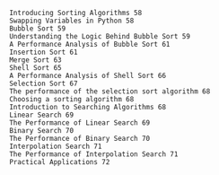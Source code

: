 		Introducing Sorting Algorithms 58
		Swapping Variables in Python 58
		Bubble Sort 59
		Understanding the Logic Behind Bubble Sort 59
		A Performance Analysis of Bubble Sort 61
		Insertion Sort 61
		Merge Sort 63
		Shell Sort 65
		A Performance Analysis of Shell Sort 66
		Selection Sort 67
		The performance of the selection sort algorithm 68
		Choosing a sorting algorithm 68
		Introduction to Searching Algorithms 68
		Linear Search 69
		The Performance of Linear Search 69
		Binary Search 70
		The Performance of Binary Search 70
		Interpolation Search 71
		The Performance of Interpolation Search 71
		Practical Applications 72
